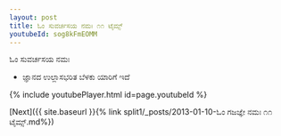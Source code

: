 ```yaml
---
layout: post
title: ಓಂ ಸುವರ್ಚಸಯ ನಮಃ ೧೧ ಟೈಮ್ಸ್
youtubeId: sog8kFmEOMM
---
```

 
 
 ಓಂ ಸುವರ್ಚಸಯ ನಮಃ  
 
 -  ಜ್ಞಾನದ ಉಲ್ಲಾಸಭರಿತ ಬೆಳಕು ಯಾರಿಗೆ ಇದೆ 
 
  
 
  
 
 
 
 
 
 


{% include youtubePlayer.html id=page.youtubeId %}
 
[Next]({{ site.baseurl }}{% link  split1/_posts/2013-01-10-ಓಂ ಗಜಜ್ಞೇ ನಮಃ ೧೧ ಟೈಮ್ಸ್.md%})
 
